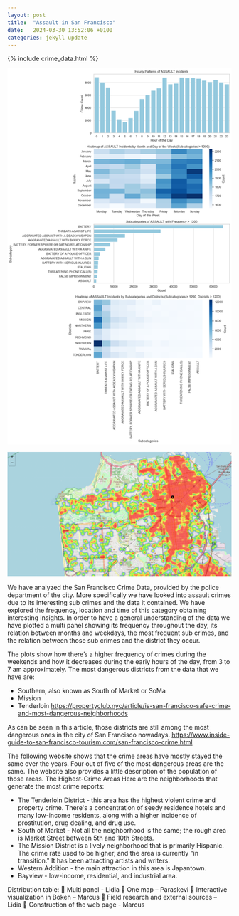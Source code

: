 ```yaml
---
layout: post
title:  "Assault in San Francisco"
date:   2024-03-30 13:52:06 +0100
categories: jekyll update
---
```


{% include crime_data.html %}


![alt text1](https://raw.githubusercontent.com/MarcusGalea/socialdata2024/main/assignment_2/multipanel.png)

![alt text1](https://raw.githubusercontent.com/MarcusGalea/socialdata2024/main/assignment_2/heatmap-1.png)


We have analyzed the San Francisco Crime Data, provided by the police department of the city. More specifically we have looked into assault crimes due to its interesting sub crimes and the data it contained. We have explored the frequency, location and time of this category obtaining interesting insights.
In order to have a general understanding of the data we have plotted a multi panel showing its frequency throughout the day, its relation between months and weekdays, the most frequent sub crimes, and the relation between those sub crimes and the district they occur.

The plots show how there’s a higher frequency of crimes during the weekends and how it decreases during the early hours of the day, from 3 to 7 am approximately. 
The most dangerous districts from the data that we have are: 
- Southern, also known as South of Market or SoMa 
- Mission 
- Tenderloin 
https://propertyclub.nyc/article/is-san-francisco-safe-crime-and-most-dangerous-neighborhoods 

As can be seen in this article, those districts are still among the most dangerous ones in the city of San Francisco nowadays. 
https://www.inside-guide-to-san-francisco-tourism.com/san-francisco-crime.html 

The following website shows that the crime areas have mostly stayed the same over the years. Four out of five of the most dangerous areas are the same. The website also provides a little description of the population of those areas. 
The Highest-Crime Areas Here are the neighborhoods that generate the most crime reports: 
- The Tenderloin District - this area has the highest violent crime and property crime. There's a concentration of seedy residence hotels and many low-income residents, along with a higher incidence of prostitution, drug dealing, and drug use. 
- South of Market - Not all the neighborhood is the same; the rough area is Market Street between 5th and 10th Streets. 
- The Mission District is a lively neighborhood that is primarily Hispanic. The crime rate used to be higher, and the area is currently "in transition." It has been attracting artists and writers. 
- Western Addition - the main attraction in this area is Japantown. 
- Bayview - low-income, residential, and industrial area.




Distribution table:
	Multi panel - Lidia
	One map – Paraskevi
	Interactive visualization in Bokeh – Marcus
	Field research and external sources – Lidia 
	Construction of the web page - Marcus